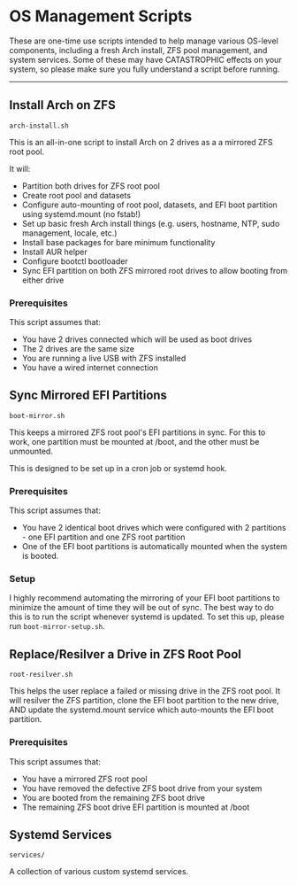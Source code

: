 # OS Management Scripts

These are one-time use scripts intended to help manage various OS-level components, including a fresh Arch install, ZFS pool management, and system services.
Some of these may have CATASTROPHIC effects on your system, so please make sure you fully understand a script before running.

---

## Install Arch on ZFS
`arch-install.sh`

This is an all-in-one script to install Arch on 2 drives as a a mirrored ZFS root pool.

It will:
- Partition both drives for ZFS root pool
- Create root pool and datasets
- Configure auto-mounting of root pool, datasets, and EFI boot partition using systemd.mount (no fstab!)
- Set up basic fresh Arch install things (e.g. users, hostname, NTP, sudo management, locale, etc.)
- Install base packages for bare minimum functionality
- Install AUR helper
- Configure bootctl bootloader
- Sync EFI partition on both ZFS mirrored root drives to allow booting from either drive

### Prerequisites
This script assumes that:
- You have 2 drives connected which will be used as boot drives
- The 2 drives are the same size
- You are running a live USB with ZFS installed
- You have a wired internet connection


## Sync Mirrored EFI Partitions
`boot-mirror.sh`

This keeps a mirrored ZFS root pool's EFI partitions in sync.
For this to work, one partition must be mounted at /boot, and the other must be unmounted.

This is designed to be set up in a cron job or systemd hook.

### Prerequisites
This script assumes that:
- You have 2 identical boot drives which were configured with 2 partitions - one EFI partition and one ZFS root partition
- One of the EFI boot partitions is automatically mounted when the system is booted.

### Setup
I highly recommend automating the mirroring of your EFI boot partitions to minimize the amount of time they will be out of sync.
The best way to do this is to run the script whenever systemd is updated.
To set this up, please run `boot-mirror-setup.sh`.


## Replace/Resilver a Drive in ZFS Root Pool
`root-resilver.sh`

This helps the user replace a failed or missing drive in the ZFS root pool.
It will resilver the ZFS partition, clone the EFI boot partition to the new drive, AND update the systemd.mount service which auto-mounts the EFI boot partition.

### Prerequisites
This script assumes that:
- You have a mirrored ZFS root pool
- You have removed the defective ZFS boot drive from your system
- You are booted from the remaining ZFS boot drive
- The remaining ZFS boot drive EFI partition is mounted at /boot


## Systemd Services
`services/`

A collection of various custom systemd services.
